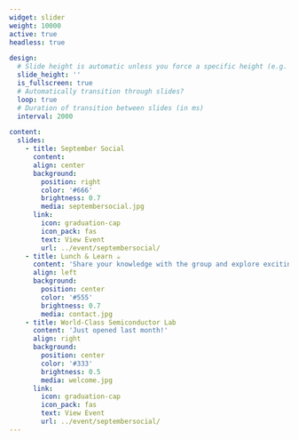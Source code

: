```yaml
---
widget: slider
weight: 10000
active: true
headless: true

design:
  # Slide height is automatic unless you force a specific height (e.g. '400px')
  slide_height: ''
  is_fullscreen: true
  # Automatically transition through slides?
  loop: true
  # Duration of transition between slides (in ms)
  interval: 2000

content:
  slides:
    - title: September Social
      content: 
      align: center
      background:
        position: right
        color: '#666'
        brightness: 0.7
        media: septembersocial.jpg
      link:
        icon: graduation-cap
        icon_pack: fas
        text: View Event
        url: ../event/septembersocial/
    - title: Lunch & Learn ☕️
      content: 'Share your knowledge with the group and explore exciting new topics together!'
      align: left
      background:
        position: center
        color: '#555'
        brightness: 0.7
        media: contact.jpg
    - title: World-Class Semiconductor Lab
      content: 'Just opened last month!'
      align: right
      background:
        position: center
        color: '#333'
        brightness: 0.5
        media: welcome.jpg
      link:
        icon: graduation-cap
        icon_pack: fas
        text: View Event
        url: ../event/septembersocial/
---
```






